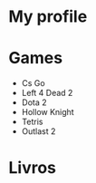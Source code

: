 # My profile

# Games

* Cs Go
* Left 4 Dead 2
* Dota 2
* Hollow Knight
* Tetris
* Outlast 2

# Livros
